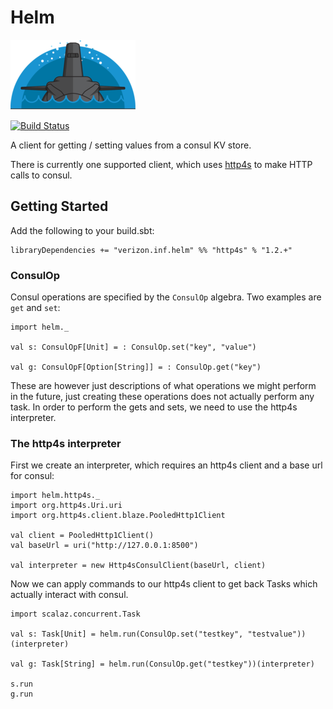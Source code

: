 # Helm

![Logo](docs/src/img/logo.png)

[![Build Status](https://travis.oncue.verizon.net/iptv/helm.svg?token=Lp2ZVD96vfT8T599xRfV&branch=master)](https://travis.oncue.verizon.net/iptv/helm)

A client for getting / setting values from a consul KV store.

There is currently one supported client, which uses [http4s](http://http4s.org)
to make HTTP calls to consul.

## Getting Started

Add the following to your build.sbt:

    libraryDependencies += "verizon.inf.helm" %% "http4s" % "1.2.+"

### ConsulOp

Consul operations are specified by the `ConsulOp` algebra.  Two
examples are `get` and `set`:

```
import helm._

val s: ConsulOpF[Unit] = : ConsulOp.set("key", "value")

val g: ConsulOpF[Option[String]] = : ConsulOp.get("key")
```

These are however just descriptions of what operations we might
perform in the future, just creating these operations does not
actually perform any task. In order to perform the gets and sets, we
need to use the http4s interpreter.

### The http4s interpreter

First we create an interpreter, which requires an http4s client and
a base url for consul:

```
import helm.http4s._
import org.http4s.Uri.uri
import org.http4s.client.blaze.PooledHttp1Client

val client = PooledHttp1Client()
val baseUrl = uri("http://127.0.0.1:8500")

val interpreter = new Http4sConsulClient(baseUrl, client)
```

Now we can apply commands to our http4s client to get back Tasks
which actually interact with consul.

```
import scalaz.concurrent.Task

val s: Task[Unit] = helm.run(ConsulOp.set("testkey", "testvalue"))(interpreter)

val g: Task[String] = helm.run(ConsulOp.get("testkey"))(interpreter)

s.run
g.run
```
